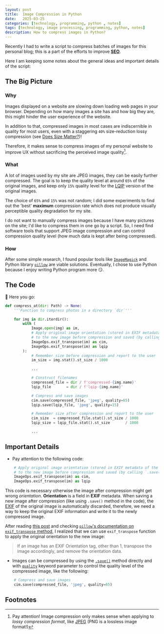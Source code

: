 ```yaml
---
layout: post
title:  Image Compression in Python
date:   2025-03-25
categories: [technology, programming, python , notes]
tags: [technology, image processing, programming, python, notes]
description: How to compress images in Python?
---
```


Recently I had to write a script to compress batches of images for this personal blog; this is a part
of the efforts to improve [**SEO**][1].

Here I am keeping some notes about the general ideas and important details of the script:


## The Big Picture

### Why

Images displayed on a website are slowing down loading web pages in your browser. Depending on how many images
a site has and how big they are, this might hinder the user experience of the website.

In addition to that, compressed images in most cases are indiscernible in quality for most users, even
with a staggering `40%` size-reduction lossy compression (see [Does Size Matter?][size-matter])!

Therefore, it makes sense to compress images of my personal website to improve UX without sacrificing
the perceived image quality[^lossy].

### What

A lot of images used by my site are JPEG images, they can be easily further compressed. The goal is to keep
the quality level at around `65%` of the original images, and keep only `15%` quality level for the [LQIP][lqip]
version of the original images.

The choice of `65%` and `15%` was not random; I did some experiments to find out the 'best' **maximum** compression
rate which does not produce visually perceptible quality degradation for my site.

I do not want to manually compress images because I have many pictures on the site; I'd like to compress them in one
go by a script. So, I need find software tools that support JPEG image compression and can control compression quality
level (how much data is kept after being compressed).


### How

After some simple research, I found popular tools like [`ImageMagick`][imagemagick] and Python library [`pillow`][pillow]
are viable solutions. Eventually, I chose to use Python because I enjoy writing Python program more 😏.


## The Code

🎉 Here you go:

```python
def compress_at(dir: Path) -> None:
    '''Function to compress photos in a directory `dir`'''

    for img in dir.iterdir():
        with (
            Image.open(img) as im,
            # Apply original image orientation (stored in EXIF metadata of the original image)
            # to the new image before compression and saved (by calling `.save()`)
            ImageOps.exif_transpose(im) as cim,
            ImageOps.exif_transpose(im) as lqip
        ):
            # Remember size before compression and report to the user
            im_size = img.stat().st_size / 1000

            ...

            # Construct filenames
            compressed_file = dir / f'compressed-{img.name}'
            lqip_file       = dir / f'lqip-{img.name}'

            # Compress and save images
            cim.save(compressed_file, 'jpeg', quality=65)
            lqip.save(lqip_file, 'jpeg', quality=15)

            # Remember size after compression and report to the user
            cim_size  = compressed_file.stat().st_size / 1000
            lqip_size = lqip_file.stat().st_size       / 1000

            ...
```


## Important Details

- Pay attention to the following code:

```python
    # Apply original image orientation (stored in EXIF metadata of the original image)
    # to the new image before compression and saved (by calling `.save()`)
    ImageOps.exif_transpose(im) as cim,
    ImageOps.exif_transpose(im) as lqip
```

This code is necessary otherwise the image after compression might get wrong *orientation*. **Orientation** is a field in **EXIF**
metadata. When saving a new image after compression (like using `.save()` method in the code), the [EXIF][exif] of the original image is
automatically discarded, therefore, we need a way to keep the original EXIF information and write it to the newly compressed image.

After reading [this post][orientation] and checking [`pillow`'s documentation on `exif_transpose` method][exif_transpose], I realized
that we can use `exif_transpose` function to apply the original orientation to the new image:

> If an image has an EXIF Orientation tag, other than 1, transpose the image accordingly, and remove the orientation data.

- Images can be compressed by using the [`.save()`][save] method directly and with [`quality`][tutorial] keyword parameter
to control the quality level of the compressed image, like the following:

```python
    # Compress and save images
    cim.save(compressed_file, 'jpeg', quality=65)
```


## Footnotes

[^lossy]: Pay attention! Image compression only makes sense when applying to *lossy compression format*, like [JPEG][2] (PNG is a lossless image format!) 


[1]: https://en.wikipedia.org/wiki/Search_engine_optimization
[2]: https://en.wikipedia.org/wiki/JPEG
[size-matter]: https://www.keptlight.com/does-size-matter/
[lqip]: https://www.guypo.com/introducing-lqip-low-quality-image-placeholders
[pillow]: https://pillow.readthedocs.io/en/stable/
[imagemagick]: https://en.wikipedia.org/wiki/ImageMagick
[exif]: https://en.wikipedia.org/wiki/Exif#Exif_fields
[check-exif]: https://exifinfo.org/?trk=public_post-text
[orientation]: https://alexwlchan.net/til/2024/photos-can-have-orientation-in-exif/
[exif_transpose]: https://pillow.readthedocs.io/en/stable/reference/ImageOps.html#PIL.ImageOps.exif_transpose
[save]: https://pillow.readthedocs.io/en/stable/reference/Image.html#PIL.Image.Image.save
[tutorial]: https://pillow.readthedocs.io/en/stable/handbook/tutorial.html#batch-processing
